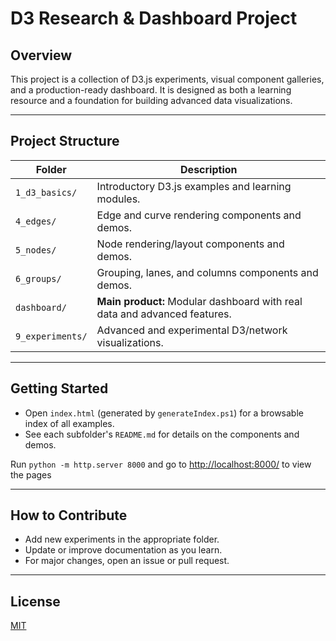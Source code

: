# D3 Research & Dashboard Project

## Overview

This project is a collection of D3.js experiments, visual component galleries, and a production-ready dashboard. It is designed as both a learning resource and a foundation for building advanced data visualizations.

---

## Project Structure

| Folder              | Description                                                                 |
|---------------------|-----------------------------------------------------------------------------|
| `1_d3_basics/`      | Introductory D3.js examples and learning modules.                           |
| `4_edges/`          | Edge and curve rendering components and demos.                              |
| `5_nodes/`          | Node rendering/layout components and demos.                                 |
| `6_groups/`         | Grouping, lanes, and columns components and demos.                          |
| `dashboard/`      | **Main product:** Modular dashboard with real data and advanced features.   |
| `9_experiments/`    | Advanced and experimental D3/network visualizations.                        |

---

## Getting Started

- Open `index.html` (generated by `generateIndex.ps1`) for a browsable index of all examples.
- See each subfolder's `README.md` for details on the components and demos.

Run `python -m http.server 8000` and go to [http://localhost:8000/](http://localhost:8000/) to view the pages

---

## How to Contribute

- Add new experiments in the appropriate folder.
- Update or improve documentation as you learn.
- For major changes, open an issue or pull request.

---

## License

[MIT](LICENSE)
